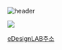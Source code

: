 
![header](https://capsule-render.vercel.app/api?type=Round&color=gradient:20BDFF,100:2FE4ED&height=170&section=header&text=YoungJo&fontSize=50&fontColor=FFFFFF)



![](https://emotiondesignlabdotcom.files.wordpress.com/2015/11/edesign_logo_final_last_2.jpg?w=244)

[eDesignLAB주소](https://emotiondesignlab.com/)

